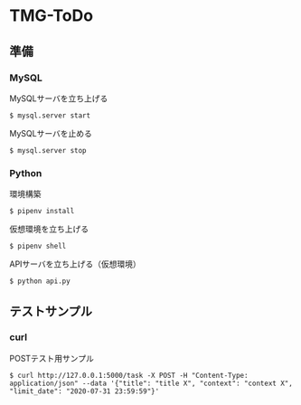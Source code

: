 # TMG-ToDo

## 準備

### MySQL
MySQLサーバを立ち上げる
```
$ mysql.server start
```
MySQLサーバを止める
```
$ mysql.server stop
```

### Python
環境構築
```
$ pipenv install
```
仮想環境を立ち上げる
```
$ pipenv shell
```
APIサーバを立ち上げる（仮想環境）
```
$ python api.py
```

## テストサンプル

### curl
POSTテスト用サンプル
```
$ curl http://127.0.0.1:5000/task -X POST -H "Content-Type: application/json" --data '{"title": "title X", "context": "context X", "limit_date": "2020-07-31 23:59:59"}'
```
